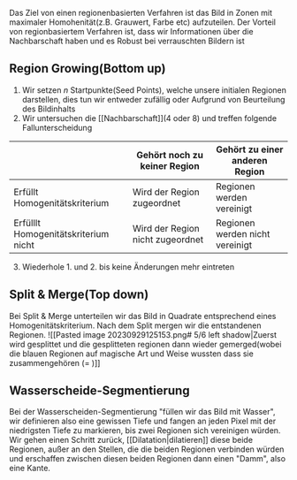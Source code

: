 Das Ziel von einen regionenbasierten Verfahren ist das Bild in Zonen mit maximaler Homohenität(z.B. Grauwert, Farbe etc) aufzuteilen.
Der Vorteil von regionbasiertem Verfahren ist, dass wir Informationen über die Nachbarschaft haben und es Robust bei verrauschten Bildern ist

## Region Growing(Bottom up)
1. Wir setzen $n$ Startpunkte(Seed Points), welche unsere initialen Regionen darstellen, dies tun wir entweder zufällig oder Aufgrund von Beurteilung des Bildinhalts
2. Wir untersuchen die [[Nachbarschaft]](4 oder 8) und treffen folgende Fallunterscheidung

|                                      | Gehört noch zu keiner Region     | Gehört zu einer anderen Region  |
| ------------------------------------ | -------------------------------- | ------------------------------- |
| Erfüllt Homogenitätskriterium        | Wird der Region zugeordnet       | Regionen werden vereinigt       |
| Erfülllt Homogenitätskriterium nicht | Wird der Region nicht zugeordnet | Regionen werden nicht vereinigt |
3. Wiederhole 1. und 2. bis keine Änderungen mehr eintreten
## Split & Merge(Top down)
Bei Split & Merge unterteilen wir das Bild in Quadrate entsprechend eines Homogenitätskriterium. Nach dem Split mergen wir die entstandenen Regionen.
![[Pasted image 20230929125153.png# 5/6 left shadow|Zuerst wird gesplittet und die gesplitteten regionen dann wieder gemerged(wobei die blauen Regionen auf magische Art und Weise wussten dass sie zusammengehören (= )]]

## Wasserscheide-Segmentierung
Bei der Wasserscheiden-Segmentierung "füllen wir das Bild mit Wasser", wir definieren also eine gewissen Tiefe und fangen an jeden Pixel mit der niedrigsten Tiefe zu markieren, bis zwei Regionen sich vereinigen würden. Wir gehen einen Schritt zurück, [[Dilatation|dilatieren]] diese beide Regionen, außer an den Stellen, die die beiden Regionen verbinden würden und erschaffen zwischen diesen beiden Regionen dann einen "Damm", also eine Kante.